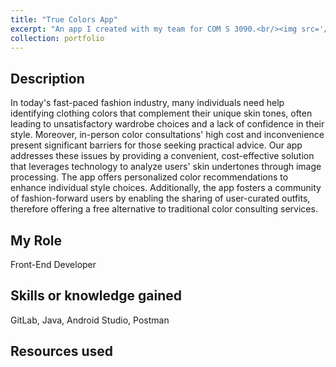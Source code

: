 ```yaml
---
title: "True Colors App"
excerpt: "An app I created with my team for COM S 3090.<br/><img src='/images/500x300.png'>"
collection: portfolio
---
```


## Description
In today's fast-paced fashion industry, many individuals need help identifying clothing colors that complement their unique skin tones, often leading to unsatisfactory wardrobe choices and a lack of confidence in their style. Moreover, in-person color consultations' high cost and inconvenience present significant barriers for those seeking practical advice. Our app addresses these issues by providing a convenient, cost-effective solution that leverages technology to analyze users' skin undertones through image processing. The app offers personalized color recommendations to enhance individual style choices. Additionally, the app fosters a community of fashion-forward users by enabling the sharing of user-curated outfits, therefore offering a free alternative to traditional color consulting services.

## My Role
Front-End Developer

## Skills or knowledge gained
GitLab, Java, Android Studio, Postman

## Resources used